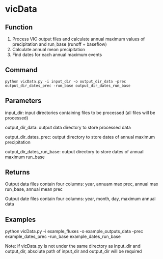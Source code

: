# vicData
Function
---------
1. Process VIC output files and calculate annual maximum values of precipitation and run_base (runoff + baseflow)
2. Calculate annual mean precipitation
3. Find dates for each annual maximum events

Command
---------
`python vicData.py -i input_dir -o output_dir_data -prec output_dir_dates_prec -run_base output_dir_dates_run_base`

Parameters
---------
input_dir: input directories containing files to be processed (all files will be processed)

output_dir_data: output data directory to store processed data

output_dir_dates_prec: output directory to store dates of annual maximum precipitation

output_dir_dates_run_base: output directory to store dates of annual maximum run_base

Returns
---------
Output data files contain four columns: year, annuam max prec, annual max run_base, annual mean prec

Output date files contain four columns: year, month, day, maximum annual data

Examples
---------
python vicData.py -i example_fluxes -o example_outputs_data -prec example_dates_prec -run_base example_dates_run_base

Note: if vicData.py is not under the same directory as input_dir and output_dir, absolute 
	  path of input_dir and output_dir will be required
